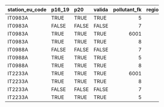 

|station_eu_code |p16_19 |p20   |valida | pollutant_fk| region_id|regione     |provincia |
|:---------------|:------|:-----|:------|------------:|---------:|:-----------|:---------|
|IT0983A         |TRUE   |TRUE  |TRUE   |            5|         2|VALLE_AOSTA |Aosta     |
|IT0983A         |FALSE  |FALSE |FALSE  |            7|         2|VALLE_AOSTA |Aosta     |
|IT0983A         |TRUE   |TRUE  |TRUE   |         6001|         2|VALLE_AOSTA |Aosta     |
|IT0983A         |TRUE   |TRUE  |TRUE   |            8|         2|VALLE_AOSTA |Aosta     |
|IT0988A         |FALSE  |FALSE |FALSE  |            7|         2|VALLE_AOSTA |Aosta     |
|IT0988A         |TRUE   |TRUE  |TRUE   |            5|         2|VALLE_AOSTA |Aosta     |
|IT0988A         |TRUE   |TRUE  |TRUE   |            8|         2|VALLE_AOSTA |Aosta     |
|IT2233A         |TRUE   |TRUE  |TRUE   |         6001|         2|VALLE_AOSTA |Aosta     |
|IT2233A         |TRUE   |TRUE  |TRUE   |            8|         2|VALLE_AOSTA |Aosta     |
|IT2233A         |FALSE  |FALSE |FALSE  |            7|         2|VALLE_AOSTA |Aosta     |
|IT2233A         |TRUE   |TRUE  |TRUE   |            5|         2|VALLE_AOSTA |Aosta     |

